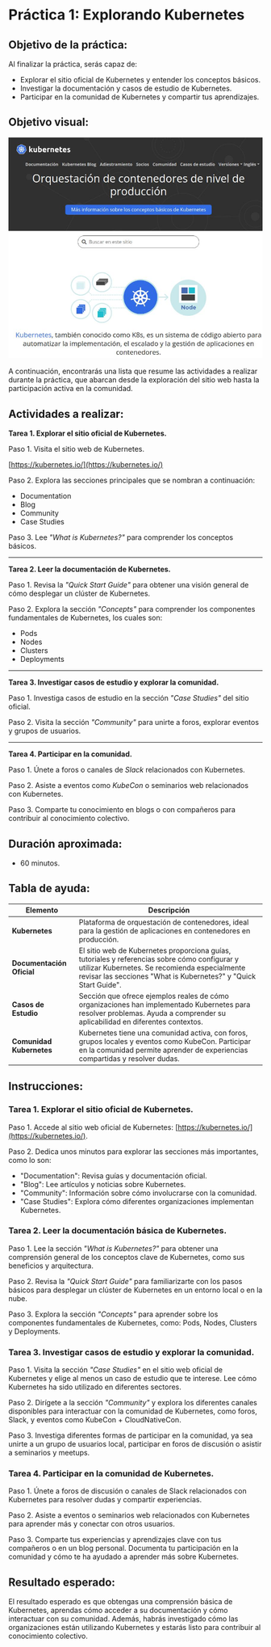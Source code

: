 # Práctica 1: Explorando Kubernetes

## Objetivo de la práctica:

Al finalizar la práctica, serás capaz de:

- Explorar el sitio oficial de Kubernetes y entender los conceptos básicos.
- Investigar la documentación y casos de estudio de Kubernetes.
- Participar en la comunidad de Kubernetes y compartir tus aprendizajes.

## Objetivo visual:

![diagrama1](./img.jpg)

A continuación, encontrarás una lista que resume las actividades a realizar durante la práctica, que abarcan desde la exploración del sitio web hasta la participación activa en la comunidad.

## Actividades a realizar:

**Tarea 1. Explorar el sitio oficial de Kubernetes.**

Paso 1. Visita el sitio web de Kubernetes.

[https://kubernetes.io/](https://kubernetes.io/)
   
Paso 2. Explora las secciones principales que se nombran a continuación:  

- Documentation  
- Blog  
- Community  
- Case Studies  
   
Paso 3. Lee *"What is Kubernetes?"* para comprender los conceptos básicos.

---

**Tarea 2. Leer la documentación de Kubernetes.**
   
Paso 1. Revisa la *"Quick Start Guide"* para obtener una visión general de cómo desplegar un clúster de Kubernetes.

Paso 2. Explora la sección *"Concepts"* para comprender los componentes fundamentales de Kubernetes, los cuales son:

- Pods
- Nodes
- Clusters
- Deployments

---

**Tarea 3. Investigar casos de estudio y explorar la comunidad.**
   
Paso 1. Investiga casos de estudio en la sección *"Case Studies"* del sitio oficial.

Paso 2. Visita la sección *"Community"* para unirte a foros, explorar eventos y grupos de usuarios.

---

**Tarea 4. Participar en la comunidad.**
   
Paso 1. Únete a foros o canales de *Slack* relacionados con Kubernetes.

Paso 2. Asiste a eventos como *KubeCon* o seminarios web relacionados con Kubernetes.

Paso 3. Comparte tu conocimiento en blogs o con compañeros para contribuir al conocimiento colectivo.

## Duración aproximada:

- 60 minutos.

## Tabla de ayuda:

| Elemento                  | Descripción                                                                                                                                                                                                        |
| ------------------------- | ------------------------------------------------------------------------------------------------------------------------------------------------------------------------------------------------------------------ |
| **Kubernetes**            | Plataforma de orquestación de contenedores, ideal para la gestión de aplicaciones en contenedores en producción.                                                                                                   |
| **Documentación Oficial** | El sitio web de Kubernetes proporciona guías, tutoriales y referencias sobre cómo configurar y utilizar Kubernetes. Se recomienda especialmente revisar las secciones "What is Kubernetes?" y "Quick Start Guide". |
| **Casos de Estudio**      | Sección que ofrece ejemplos reales de cómo organizaciones han implementado Kubernetes para resolver problemas. Ayuda a comprender su aplicabilidad en diferentes contextos.                                        |
| **Comunidad Kubernetes**  | Kubernetes tiene una comunidad activa, con foros, grupos locales y eventos como KubeCon. Participar en la comunidad permite aprender de experiencias compartidas y resolver dudas.                                 |

## Instrucciones:

### Tarea 1. Explorar el sitio oficial de Kubernetes.

Paso 1. Accede al sitio web oficial de Kubernetes: [https://kubernetes.io/](https://kubernetes.io/).

Paso 2. Dedica unos minutos para explorar las secciones más importantes, como lo son:

- "Documentation": Revisa guías y documentación oficial.
- "Blog": Lee artículos y noticias sobre Kubernetes.
- "Community": Información sobre cómo involucrarse con la comunidad.
- "Case Studies": Explora cómo diferentes organizaciones implementan Kubernetes.

### Tarea 2. Leer la documentación básica de Kubernetes.

Paso 1. Lee la sección *"What is Kubernetes?"* para obtener una comprensión general de los conceptos clave de Kubernetes, como sus beneficios y arquitectura.

Paso 2. Revisa la *"Quick Start Guide"* para familiarizarte con los pasos básicos para desplegar un clúster de Kubernetes en un entorno local o en la nube.

Paso 3. Explora la sección *"Concepts"* para aprender sobre los componentes fundamentales de Kubernetes, como: Pods, Nodes, Clusters y Deployments.

### Tarea 3. Investigar casos de estudio y explorar la comunidad.

Paso 1. Visita la sección *"Case Studies"* en el sitio web oficial de Kubernetes y elige al menos un caso de estudio que te interese. Lee cómo Kubernetes ha sido utilizado en diferentes sectores.

Paso 2. Dirígete a la sección *"Community"* y explora los diferentes canales disponibles para interactuar con la comunidad de Kubernetes, como foros, Slack, y eventos como KubeCon + CloudNativeCon.

Paso 3. Investiga diferentes formas de participar en la comunidad, ya sea unirte a un grupo de usuarios local, participar en foros de discusión o asistir a seminarios y meetups.

### Tarea 4. Participar en la comunidad de Kubernetes.

Paso 1. Únete a foros de discusión o canales de Slack relacionados con Kubernetes para resolver dudas y compartir experiencias.

Paso 2. Asiste a eventos o seminarios web relacionados con Kubernetes para aprender más y conectar con otros usuarios.

Paso 3. Comparte tus experiencias y aprendizajes clave con tus compañeros o en un blog personal. Documenta tu participación en la comunidad y cómo te ha ayudado a aprender más sobre Kubernetes.

## Resultado esperado:

El resultado esperado es que obtengas una comprensión básica de Kubernetes, aprendas cómo acceder a su documentación y cómo interactuar con su comunidad. Además, habrás investigado cómo las organizaciones están utilizando Kubernetes y estarás listo para contribuir al conocimiento colectivo.
